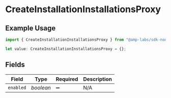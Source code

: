# CreateInstallationInstallationsProxy

## Example Usage

```typescript
import { CreateInstallationInstallationsProxy } from "@amp-labs/sdk-node/models/operations";

let value: CreateInstallationInstallationsProxy = {};
```

## Fields

| Field              | Type               | Required           | Description        |
| ------------------ | ------------------ | ------------------ | ------------------ |
| `enabled`          | *boolean*          | :heavy_minus_sign: | N/A                |